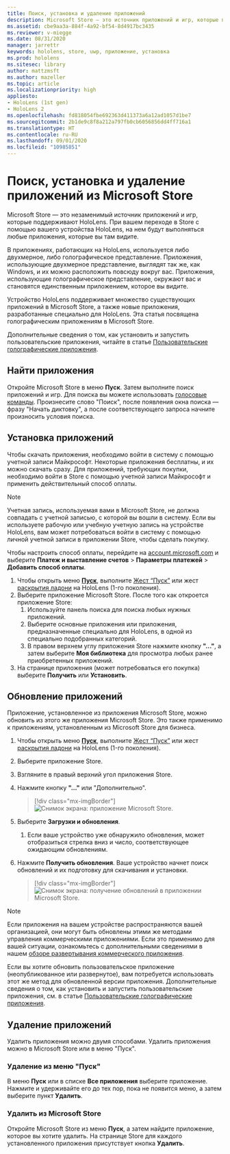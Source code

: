 ```yaml
---
title: Поиск, установка и удаление приложений
description: Microsoft Store — это источник приложений и игр, которые поддерживают HoloLens.  Узнайте больше о поиске, установке и удалении голографических приложений.
ms.assetid: cbe9aa3a-884f-4a92-bf54-8d4917bc3435
ms.reviewer: v-miegge
ms.date: 08/31/2020
manager: jarrettr
keywords: hololens, store, uwp, приложение, установка
ms.prod: hololens
ms.sitesec: library
author: mattzmsft
ms.author: mazeller
ms.topic: article
ms.localizationpriority: high
appliesto:
- HoloLens (1st gen)
- HoloLens 2
ms.openlocfilehash: fd818054fbe692363d411373a6a12ad1057d1be7
ms.sourcegitcommit: 2b1de9c8f8a212a797fb0cb6056856dd4ff716a1
ms.translationtype: HT
ms.contentlocale: ru-RU
ms.lasthandoff: 09/01/2020
ms.locfileid: "10985851"
---
```

# Поиск, установка и удаление приложений из Microsoft Store

Microsoft Store — это незаменимый источник приложений и игр, которые поддерживают HoloLens. При вашем переходе в Store с помощью вашего устройства HoloLens, на нем будут выполняться любые приложения, которые вы там видите.

В приложениях, работающих на HoloLens, используется либо двухмерное, либо голографическое представление. Приложения, использующие двухмерное представление, выглядят так же, как Windows, и их можно расположить повсюду вокруг вас. Приложения, использующие голографическое представление, окружают вас и становятся единственным приложением, которое вы видите.

Устройство HoloLens поддерживает множество существующих приложений в Microsoft Store, а также новые приложения, разработанные специально для HoloLens.  Эта статья посвящена голографическим приложениям в Microsoft Store.

Дополнительные сведения о том, как установить и запустить пользовательские приложения, читайте в статье [Пользовательские голографические приложения](holographic-custom-apps.md).

## Найти приложения

Откройте Microsoft Store в меню **Пуск**. Затем выполните поиск приложений и игр. Для поиска вы можете использовать [голосовые команды](hololens-cortana.md). Произнесите слово "Поиск", после появления окна поиска — фразу "Начать диктовку", а после соответствующего запроса начните произносить условия поиска.

## Установка приложений

Чтобы скачать приложения, необходимо войти в систему с помощью учетной записи Майкрософт. Некоторые приложения бесплатны, и их можно скачать сразу. Для приложений, требующих покупки, необходимо войти в Store с помощью учетной записи Майкрософт и применить действительный способ оплаты.
> [!NOTE]
> Учетная запись, используемая вами в Microsoft Store, не должна совпадать с учетной записью, с которой вы вошли в систему. Если вы используете рабочую или учебную учетную запись на устройстве HoloLens, вам может потребоваться войти в систему с помощью личной учетной записи в приложении Store, чтобы сделать покупку.

Чтобы настроить способ оплаты, перейдите на [account.microsoft.com](https://account.microsoft.com/) и выберите **Платеж и выставление счетов** > **Параметры платежей** > **Добавить способ оплаты**.

1. Чтобы открыть меню [**Пуск**](holographic-home.md), выполните [Жест “Пуск”](https://docs.microsoft.com/hololens/hololens2-basic-usage#start-gesture) или жест [раскрытия ладони](hololens1-basic-usage.md) на HoloLens (1-го поколения).
1. Выберите приложение Microsoft Store. После того как откроется приложение Store:
   1. Используйте панель поиска для поиска любых нужных приложений. 
   1. Выберите основные приложения или приложения, предназначенные специально для HoloLens, в одной из специально подобранных категорий.
   1. В правом верхнем углу приложения Store нажмите кнопку **"..."**, а затем выберите **Моя библиотека** для просмотра любых ранее приобретенных приложений.
1. На странице приложения (может потребоваться его покупка) выберите **Получить** или **Установить**.

## Обновление приложений
Приложение, установленное из приложения Microsoft Store, можно обновить из этого же приложения Microsoft Store. Это также применимо к приложениям, установленным из Microsoft Store для бизнеса. 
1. Чтобы открыть меню [**Пуск**](holographic-home.md), выполните [Жест “Пуск”](https://docs.microsoft.com/hololens/hololens2-basic-usage#start-gesture) или жест [раскрытия ладони](hololens1-basic-usage.md) на HoloLens (1-го поколения).
1. Выберите приложение Store.
1. Взгляните в правый верхний угол приложения Store. 
1. Нажмите кнопку **"..."** или "Дополнительно".

   > [!div class="mx-imgBorder"]
   > ![Снимок экрана: приложение Microsoft Store.](images/store-update-1.png)

1. Выберите **Загрузки и обновления**.
    1. Если ваше устройство уже обнаружило обновления, может отобразиться стрелка вниз и число, соответствующее ожидающим обновлениям.
1. Нажмите **Получить обновления**. Ваше устройство начнет поиск обновлений и их подготовку для скачивания и установки. 
 
   > [!div class="mx-imgBorder"]
   > ![Снимок экрана: получение обновлений в приложении Microsoft Store.](images/store-update-2.png.jpg)

> [!NOTE]
> Если приложения на вашем устройстве распространяются вашей организацией, они могут быть обновлены этими же методами управления коммерческими приложениями. Если это применимо для вашей ситуации, ознакомьтесь с дополнительными сведениями в нашем [обзоре развертывания коммерческого приложения](app-deploy-overview.md).
>
> Если вы хотите обновить пользовательское приложение (неопубликованное или развернутое), вам потребуется использовать этот же метод для обновленной версии приложения. Дополнительные сведения о том, как установить и запустить пользовательские приложения, см. в статье [Пользовательские голографические приложения](holographic-custom-apps.md).

## Удаление приложений

Удалить приложения можно двумя способами.  Удалить приложения можно в Microsoft Store или в меню "Пуск".

### Удаление из меню "Пуск"

В меню **Пуск** или в списке **Все приложения** выберите приложение. Нажмите и удерживайте его до тех пор, пока не появится меню, а затем выберите пункт **Удалить**.

### Удалить из Microsoft Store

Откройте Microsoft Store из меню **Пуск**, а затем найдите приложение, которое вы хотите удалить.  На странице Store для каждого установленного приложения присутствует кнопка **Удалить**.
